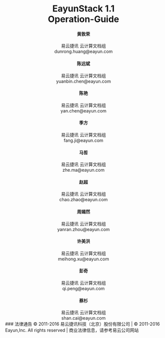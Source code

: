 <center><h1>EayunStack 1.1</br>Operation-Guide</h1></center>
<center><h4>黄敦荣</h4></center>
<center>易云捷讯 云计算文档组</br>dunrong.huang@eayun.com</center>
<center><h4>陈远斌</h4></center>
<center>易云捷讯 云计算文档组</br>yuanbin.chen@eayun.com</center>
<center><h4>陈艳</h4></center>
<center>易云捷讯 云计算文档组</br>yan.chen@eayun.com</center>
<center><h4>季方</h4></center>
<center>易云捷讯 云计算文档组</br>fang.ji@eayun.com</center>
<center><h4>马哲</h4></center>
<center>易云捷讯 云计算文档组</br>zhe.ma@eayun.com</center>
<center><h4>赵超</h4></center>
<center>易云捷讯 云计算文档组</br>chao.zhao@eayun.com</center>
<center><h4>周嫣然</h4></center>
<center>易云捷讯 云计算文档组</br>yanran.zhou@eayun.com</center>
<center><h4>许美洪</h4></center>
<center>易云捷讯 云计算文档组</br>meihong.xu@eayun.com</center>
<center><h4>彭奇</h4></center>
<center>易云捷讯 云计算文档组</br>qi.peng@eayun.com</center>
<center><h4>蔡杉</h4></center>
<center>易云捷讯 云计算文档组</br>shan.cai@eayun.com</center>
### 法律通告
© 2011-2016 易云捷讯科技（北京）股份有限公司 | © 2011-2016 Eayun,Inc. All rights reserved | 商业法律信息，请参考易云公司网站